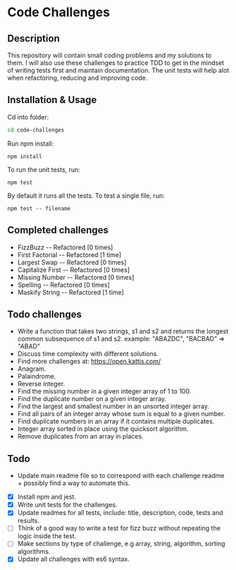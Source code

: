 # Code Challenges

## Description
This repository will contain small coding problems and my solutions to them. I will also use these challenges to practice TDD to get in the mindset of writing tests first and maintain documentation. The unit tests will help alot when refactoring, reducing and improving code.


## Installation & Usage

Cd into folder:
```sh
cd code-challenges
```
Run npm install:
```
npm install
```
To run the unit tests, run:
```
npm test
```
By default it runs all the tests. To test a single file, run:
```
npm test -- filename
```

## Completed challenges

- FizzBuzz -- Refactored [0 times]
- First Factorial -- Refactored [1 time]
- Largest Swap -- Refactored [0 times]
- Capitalize First -- Refactored [0 times]
- Missing Number -- Refactored [0 times]
- Spelling -- Refactored [0 times]
- Maskify String -- Refactored [1 time]

## Todo challenges
- Write a function that takes two strings, s1 and s2 and returns the longest common subsequence of s1 and s2. example: "ABAZDC", "BACBAD" =>  "ABAD"
- Discuss time complexity with different solutions.
- Find more challenges at: https://open.kattis.com/
- Anagram.
- Palaindrome.
- Reverse integer.
- Find the missing number in a given integer array of 1 to 100.
- Find the duplicate number on a given integer array.
- Find the largest and smallest number in an unsorted integer array.
- Find all pairs of an integer array whose sum is equal to a given number.
- Find duplicate numbers in an array if it contains multiple duplicates.
- Integer array sorted in place using the quicksort algorithm.
- Remove duplicates from an array in places.

## Todo
- Update main readme file so to correspond with each challenge readme + possibly find a way to automate this.
- [x] Install npm and jest.
- [x] Write unit tests for the challenges.
- [x] Update readmes for all tests, include: title, description, code, tests and results.
- [ ] Think of a good way to write a test for fizz buzz without repeating the logic inside the test.
- [ ] Make sections by type of challenge, e.g array, string, algorithm, sorting algorithms. 
- [x] Update all challenges with es6 syntax.
